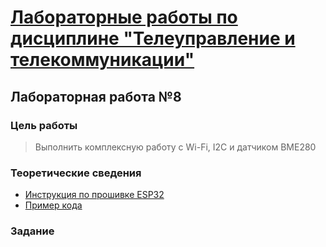 # [Лабораторные работы по дисциплине "Телеуправление и телекоммуникации"](../../introduction.md)

## Лабораторная работа №8

### Цель работы
> Выполнить комплексную работу с Wi-Fi, I2C и датчиком BME280

### Теоретические сведения
* [Инструкция по прошивке ESP32](../../docs/firmware.md)
* [Пример кода](../../examples/example_8.py)

### Задание